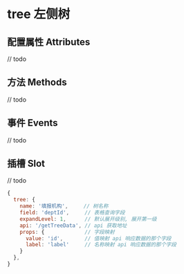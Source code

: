 # tree 左侧树

## 配置属性 Attributes
// todo

## 方法 Methods
// todo

## 事件 Events
// todo

## 插槽 Slot
// todo

``` js
{
  tree: {
    name: '填报机构',     // 树名称
    field: 'deptId',     // 表格查询字段
    expandLevel: 1,      // 默认展开级别, 展开第一级
    api: '/getTreeData', // api 获取地址
    props: {             // 字段映射
      value: 'id',       // 值映射 api 响应数据的那个字段
      label: 'label'     // 名称映射 api 响应数据的那个字段
    }
  },
}
```